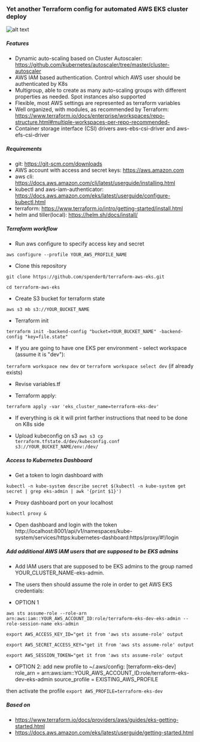 


### Yet another Terraform config for automated AWS EKS cluster deploy

![alt text](https://github.com/spender0/terraform-aws-eks/raw/master/diagram.jpg)

##### Features
* Dynamic auto-scaling based on Cluster Autoscaler: https://github.com/kubernetes/autoscaler/tree/master/cluster-autoscaler
* AWS IAM based authentication. Control which AWS user should be authenticated by K8s 
* Multigroup, able to create as many auto-scaling groups with different properties as needed. Spot instances also supported
* Flexible, most AWS settings are represented as terraform variables
* Well organized, with modules, as recommended by Terraform: https://www.terraform.io/docs/enterprise/workspaces/repo-structure.html#multiple-workspaces-per-repo-recommended-
* Container storage interface (CSI) drivers aws-ebs-csi-driver and aws-efs-csi-driver

##### Requirements
* git: https://git-scm.com/downloads
* AWS account with access and secret keys: https://aws.amazon.com
* aws cli: https://docs.aws.amazon.com/cli/latest/userguide/installing.html
* kubectl and aws-iam-authenticator: https://docs.aws.amazon.com/eks/latest/userguide/configure-kubectl.html
* terraform: https://www.terraform.io/intro/getting-started/install.html
* helm and tiller(local): https://helm.sh/docs/install/

##### Terraform workflow

* Run aws configure to specify access key and secret 

`aws configure --profile YOUR_AWS_PROFILE_NAME`

* Clone this repository

`git clone https://github.com/spender0/terraform-aws-eks.git`

`cd terraform-aws-eks`

* Create S3 bucket for terraform state

`aws s3 mb s3://YOUR_BUCKET_NAME`

* Terraform init 

`terraform init -backend-config "bucket=YOUR_BUCKET_NAME" -backend-config "key=file.state"`

* If you are going to have one EKS per environment - select workspace (assume it is "dev"):

`terraform workspace new dev` or 
`terraform workspace select dev` (if already exists)

* Revise variables.tf

* Terraform apply:

`terraform apply -var 'eks_cluster_name=terraform-eks-dev'`

* If everything is ok it will print farther instructions that need to be done on K8s side

* Upload kubeconfig on s3
`aws s3 cp terraform.tfstate.d/dev/kubeconfig.conf s3://YOUR_BUCKET_NAME/env:/dev/`

##### Access to Kubernetes Dashboard

* Get a token to login dashboard with
 
`kubectl -n kube-system describe secret $(kubectl -n kube-system get secret | grep eks-admin | awk '{print $1}')`

* Proxy dashboard port on your localhost

`kubectl proxy &`

* Open dashboard and login with the token http://localhost:8001/api/v1/namespaces/kube-system/services/https:kubernetes-dashboard:https/proxy/#!/login

##### Add additional AWS IAM users that are supposed to be EKS admins

* Add IAM users that are supposed to be EKS admins to the group named YOUR_CLUSTER_NAME-eks-admin.

* The users then should assume the role in order to get AWS EKS credentials:

* OPTION 1

`aws sts assume-role --role-arn arn:aws:iam::YOUR_AWS_ACCOUNT_ID:role/terraform-eks-dev-eks-admin --role-session-name eks-admin`

`export AWS_ACCESS_KEY_ID="get it from 'aws sts assume-role' output`

`export AWS_SECRET_ACCESS_KEY="get it from 'aws sts assume-role' output`

`export AWS_SESSION_TOKEN="get it from 'aws sts assume-role' output`


* OPTION 2: add new profile to ~/.aws/config:
[terraform-eks-dev]
role_arn = arn:aws:iam::YOUR_AWS_ACCOUNT_ID:role/terraform-eks-dev-eks-admin
source_profile = EXISTING_AWS_PROFILE

then activate the profile `export AWS_PROFILE=terraform-eks-dev`

##### Based on
* https://www.terraform.io/docs/providers/aws/guides/eks-getting-started.html
* https://docs.aws.amazon.com/eks/latest/userguide/getting-started.html